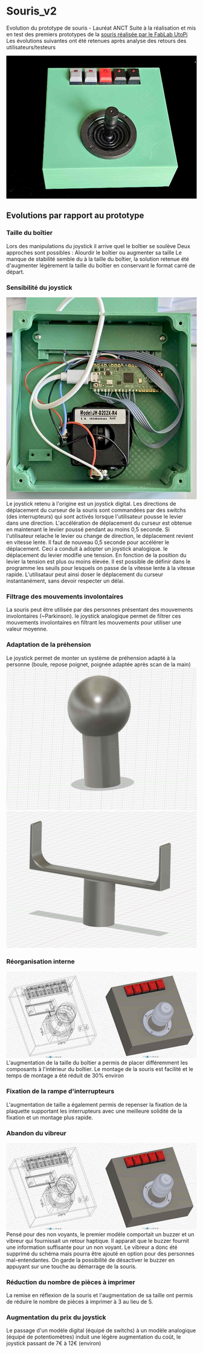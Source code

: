 # Souris_v2
Evolution du prototype de souris - Lauréat ANCT
Suite à la réalisation et mis en test des premiers prototypes de la [souris réalisée par le FabLab UtoPi](https://github.com/FabLabUtoPi/Souris) 
Les évolutions suivantes ont été retenues après analyse des retours des utilisateurs/testeurs  


![Image de la souris dans sa deuxième version : boîtier un peu plus grand et joystick analogique.](https://github.com/FabLabUtoPi/Souris_v2/blob/main/Images/souris_v2_01.jpg)

## Evolutions par rapport au prototype

### Taille du boîtier 
Lors des manipulations du joystick il arrive quel le boîtier se soulève
Deux approches sont possibles : Alourdir le boîtier ou augmenter sa taille 
Le manque de stabilité semble du à la taille du boîtier, la solution retenue  été d'augmenter légèrement la taille du boîtier en conservant le format carré de départ.

### Sensibilité du joystick
![Image de l'intérieur de la souris dans sa deuxième version : boîtier un peu plus grand et joystick analogique.](https://github.com/FabLabUtoPi/Souris_v2/blob/main/Images/souris_v2_04.jpg)
Le joystick retenu à l'origine est un joystick digital. Les directions de déplacement du curseur de la souris sont commandées par des switchs (des interrupteurs) qui sont activés lorsque l'utilisateur pousse le levier dans une direction. L'accélération de déplacement du curseur est obtenue en maintenant le leviier poussé pendant au moins 0,5 seconde. Si l'utilisateur relache le levier ou change de direction, le déplacement revient en vitesse lente. Il faut de nouveau 0,5 seconde pour accélérer le déplacement. Ceci a conduit à adopter un joystick analogique. le déplacement du levier modifie une tension. En fonction de la position du levier la tension est plus ou moins élevée. Il est possible de définir dans le programme les seuils pour lesquels on passe de la vitesse lente à la vitesse rapide. L'utilisataur peut ainsi doser le déplacement du curseur instantanément, sans devoir respecter un délai.

### Filtrage des mouvements involontaires
La souris peut être utilisée par des personnes présentant des mouvements involontaires (~Parkinson). le joystick analogique permet de filtrer ces mouvements involontaires en filtrant les mouvements pour utiliser une valeur moyenne. 

### Adaptation de la préhension
Le joystick permet de monter un système de préhension adapté à la personne (boule, repose poignet, poignée adaptée après scan de la main)
![Image d'un boule adaptée au joystick analogique.](https://github.com/FabLabUtoPi/Souris_v2/blob/main/Images/boule.jpg)
![Image d'un porte poignet adapté au joystick analogique.](https://github.com/FabLabUtoPi/Souris_v2/blob/main/Images/support_poignet.jpg)

### Réorganisation interne
![Image de l'intérieur de la souris dans sa deuxième version : boîtier un peu plus grand et joystick analogique.](https://github.com/FabLabUtoPi/Souris_v2/blob/main/Images/souris_v2_03.jpg)
L'augmentation de la taille du boîtier a permis de placer différemment les composants à l'intérieur du boîtier. Le montage de la souris est facilité et le temps de montage a été réduit de 30% environ

### Fixation de la rampe d'interrupteurs
L'augmentation de taille a également permis de repenser la fixation de la plaquette supportant les interrupteurs avec une meilleure solidité de la fixation et un montage plus rapide.

### Abandon du vibreur
![Image de l'intérieur de la souris dans sa deuxième version : boîtier un peu plus grand et joystick analogique.](https://github.com/FabLabUtoPi/Souris_v2/blob/main/Images/souris_v2_03.jpg)
Pensé pour des non voyants, le premier modèle comportait un buzzer et un vibreur qui fournissait un retour haptique. Il apparait que le buzzer fournit une information suffisante pour un non voyant. Le vibreur a donc été supprimé du schéma mais pourra être ajouté en option pour des personnes mal-entendantes. On garde la possibilité de désactiver le buzzer en appuyant sur une touche au démarrage de la souris.

### Réduction du nombre de pièces à imprimer
La remise en réflexion de la souris et l'augmentation de sa taille ont permis de réduire le nombre de pièces à imprimer à 3 au lieu de 5.

### Augmentation du prix du joystick
Le passage d'un modèle digital (équipé de switchs) à un modèle analogique (équipé de potentiomètres) induit une légère augmentation du coût, le joystick passant de 7€ à 12€ (environ)
